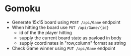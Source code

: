 # Gomoku

- Generate 15x15 board using `POST /api/Game` endpoint
- When hitting the board use `PUT /api/Game/{id}`
    -  id of the the player hitting
    -  supply the current board state as payload in body
    -  supply coordinates in "row,column" format as string
- Check Game winner using `PUT /api/Game` endpoint  

